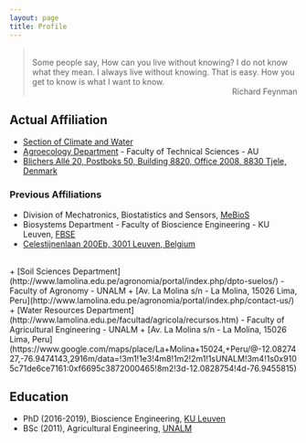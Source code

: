 ```yaml
---
layout: page
title: Profile
---
```

> <br/>
> Some people say, How can you live without knowing? I do not know what they mean. I always live without knowing. That is easy. How you get to know is what I want to know.
> <div style="text-align: right"> Richard Feynman </div>

## Actual Affiliation
+ [Section of Climate and Water](https://agro.au.dk/en/research/research-sections/climate-and-water/)
+ [Agroecology Department](https://agro.au.dk/en/) - Faculty of Technical Sciences - AU
+ [Blichers Allé 20, Postboks 50, Building 8820, Office 2008, 8830 Tjele, Denmark](https://agro.au.dk/en/about-the-department/contact-agroecology/)

### Previous Affiliations
+ Division of Mechatronics, Biostatistics and Sensors, [MeBioS](http://www.biw.kuleuven.be/biosyst/mebios)
+ Biosystems Department - Faculty of Bioscience Engineering - KU Leuven, [FBSE](https://www.biw.kuleuven.be/english)
+ [Celestijnenlaan 200Eb, 3001 Leuven, Belgium](https://www.kuleuven.be/maps/kaart?lat=50.863703799999996&lng=4.6757264&zoom=18&layer=mpq&labels=undefined&building=493-12)
<br/>
+ [Soil Sciences Department](http://www.lamolina.edu.pe/agronomia/portal/index.php/dpto-suelos/) - Faculty of Agronomy - UNALM
+ [Av. La Molina s/n - La Molina, 15026 Lima, Peru](http://www.lamolina.edu.pe/agronomia/portal/index.php/contact-us/)
<br/>
+ [Water Resources Department](http://www.lamolina.edu.pe/facultad/agricola/recursos.htm) - Faculty of Agricultural Engineering - UNALM
+ [Av. La Molina s/n - La Molina, 15026 Lima, Peru](https://www.google.com/maps/place/La+Molina+15024,+Peru/@-12.0827427,-76.9474143,2916m/data=!3m1!1e3!4m8!1m2!2m1!1sUNALM!3m4!1s0x9105c71de6ce7161:0xf6695c3872000465!8m2!3d-12.0828754!4d-76.9455815)

## Education
* PhD (2016-2019), Bioscience Engineering, [KU Leuven](https://www.kuleuven.be/kuleuven/)
* BSc (2011), Agricultural Engineering, [UNALM](http://www.lamolina.edu.pe/portada/)
